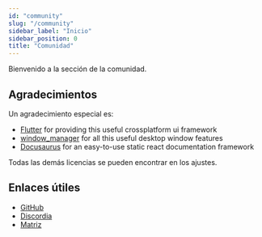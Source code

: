 ```yaml
---
id: "community"
slug: "/community"
sidebar_label: "Inicio"
sidebar_position: 0
title: "Comunidad"
---
```


Bienvenido a la sección de la comunidad.

## Agradecimientos

Un agradecimiento especial es:

* [Flutter](https://github.com/flutter/flutter) for providing this useful crossplatform ui framework
* [window_manager](https://github.com/leanflutter/window_manager) for all this useful desktop window features
* [Docusaurus](https://github.com/facebook/docusaurus) for an easy-to-use static react documentation framework

Todas las demás licencias se pueden encontrar en los ajustes.

## Enlaces útiles

* [GitHub](https://github.com/LinwoodDev/Butterfly)
* [Discordia](https://go.linwood.dev/discord)
* [Matriz](https://go.linwood.dev/matrix)
